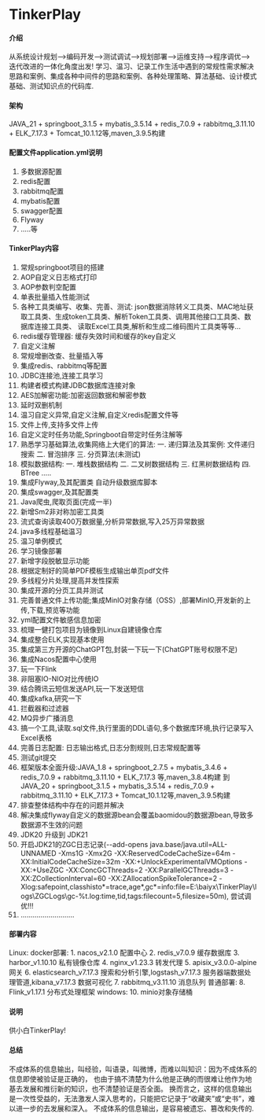 # TinkerPlay

#### 介绍
从系统设计规划-->编码开发-->测试调试-->规划部署-->运维支持-->程序调优-->迭代改进的一体化角度出发! 学习、温习、记录工作生活中遇到的常规性需求解决思路和案例、集成各种中间件的思路和案例、各种处理策略、算法基础、设计模式基础、测试知识点的代码库.

#### 架构
JAVA_21 + springboot_3.1.5 + mybatis_3.5.14 + redis_7.0.9 + rabbitmq_3.11.10 + ELK_7.17.3 + Tomcat_10.1.12等,maven_3.9.5构建


#### 配置文件application.yml说明

1.  多数据源配置
2.  redis配置
3.  rabbitmq配置
4.  mybatis配置
5.  swagger配置
6.  Flyway
7.  .....等

#### TinkerPlay内容

1.  常规springboot项目的搭建
2.  AOP自定义日志格式打印
3.  AOP参数判空配置
4.  单表批量插入性能测试
5.  各种工具类编写、收集、完善、测试: json数据消除转义工具类、MAC地址获取工具类、生成token工具类、解析Token工具类、调用其他接口工具类、数据库连接工具类、
                  读取Excel工具类,解析和生成二维码图片工具类等等...
6.  redis缓存管理器: 缓存失效时间和缓存的key自定义
7.  自定义注解
8.  常规增删改查、批量插入等
9.  集成redis、rabbitmq等配置
10. JDBC连接池,连接工具学习
11. 构建者模式构建JDBC数据库连接对象
12. AES加解密功能:加密返回数据和解密参数
13. 延时双删机制
14. 温习自定义异常,自定义注解,自定义redis配置文件等
15. 文件上传,支持多文件上传
16. 自定义定时任务功能,Springboot自带定时任务注解等    
17. 熟悉学习基础算法,收集网络上大佬们的算法:
        一. 递归算法及其案例: 文件递归搜索
        二. 冒泡排序
        三. 分页算法(未测试)
18. 模拟数据结构: 
        一. 堆栈数据结构
        二. 二叉树数据结构
        三. 红黑树数据结构
        四. BTree
        .....
19. 集成Flyway,及其配置类 自动升级数据库脚本
20. 集成swagger,及其配置类
21. Java爬虫,爬取页面(完成一半)
22. 新增Sm2非对称加密工具类
23. 流式查询读取400万数据量,分析异常数据,写入25万异常数据    
24. java多线程基础温习
25. 温习单例模式
26. 学习镜像部署   
27. 新增字段脱敏显示功能
28. 根据定制好的简单PDF模板生成输出单页pdf文件    
29. 多线程分片处理,提高并发性探索
30. 集成开源的分页工具并测试
31. 完善普通文件上传功能;集成MinIO对象存储（OSS）,部署MinIO,开发新的上传,下载,预览等功能
32. yml配置文件敏感信息加密 
33. 梳理一健打包项目为镜像到Linux自建镜像仓库
34. 集成整合ELK,实现基本使用    
35. 集成第三方开源的ChatGPT包,封装一下玩一下(ChatGPT账号权限不足)
36. 集成Nacos配置中心使用   
37. 玩一下Flink 
38. 非阻塞IO-NIO对比传统IO
39. 结合腾讯云短信发送API,玩一下发送短信
40. 集成kafka,研究一下
41. 拦截器和过滤器
42. MQ异步广播消息
43. 搞一个工具,读取.sql文件,执行里面的DDL语句,多个数据库环境,执行记录写入Excel表格
44. 完善日志配置: 日志输出格式,日志分割规则,日志常规配置等
45. 测试git提交
46. 框架版本全面升级:JAVA_1.8 + springboot_2.7.5 + mybatis_3.4.6 + redis_7.0.9 + rabbitmq_3.11.10 + ELK_7.17.3 等,maven_3.8.4构建
    到 JAVA_20 + springboot_3.1.5 + mybatis_3.5.14 + redis_7.0.9 + rabbitmq_3.11.10 + ELK_7.17.3 + Tomcat_10.1.12等,maven_3.9.5构建
47. 排查整体结构中存在的问题并解决
48. 解决集成flyway自定义的数据源bean会覆盖baomidou的数据源bean,导致多数据源不生效的问题
49. JDK20 升级到 JDK21
50. 开启JDK21的ZGC日志记录(--add-opens
    java.base/java.util=ALL-UNNAMED
    -Xms1G
    -Xmx2G
    -XX:ReservedCodeCacheSize=64m
    -XX:InitialCodeCacheSize=32m
    -XX:+UnlockExperimentalVMOptions
    -XX:+UseZGC
    -XX:ConcGCThreads=2
    -XX:ParallelGCThreads=3
    -XX:ZCollectionInterval=60
    -XX:ZAllocationSpikeTolerance=2
    -Xlog:safepoint,classhisto*=trace,age*,gc*=info:file=E:\baiyx\TinkerPlay\logs\ZGCLogs\gc-%t.log:time,tid,tags:filecount=5,filesize=50m),
     尝试调优!!!
51. ...........................

#### 部署内容
Linux:
    docker部署:
        1. nacos_v2.1.0 配置中心
        2. redis_v7.0.9 缓存数据库
        3. harbor_v1.10.10 私有镜像仓库
        4. nginx_v1.23.3 转发代理
        5. apisix_v3.0.0-alpine 网关
        6. elasticsearch_v7.17.3 搜索和分析引擎,logstash_v7.17.3 服务器端数据处理管道,kibana_v7.17.3 数据可视化
        7. rabbitmq_v3.11.10 消息队列
    普通部署:
        8. Flink_v1.17.1 分布式处理框架
windows:
        10. minio对象存储桶

#### 说明
供小白TinkerPlay!

#### 总结
不成体系的信息输出，叫经验，叫语录，叫微博，而难以叫知识：因为不成体系的信息即使被验证是正确的，
也由于搞不清楚为什么他是正确的而很难让他作为地基去发展和推衍新的知识，也不清楚验证是否全面。
换而言之，这样的信息输出是一次性受益的，无法激发人深入思考的，只能把它记录于“收藏夹”或“史书”，难以进一步的去发展和深入。
不成体系的信息输出，是容易被遗忘、篡改和失传的.